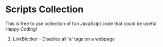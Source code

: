 # Scripts Collection

This is free to use collection of fun JavaScipt code that 
could be useful. Happy Coding!

1) LinkBlocker - Disables all 'a' tags on a webpage
